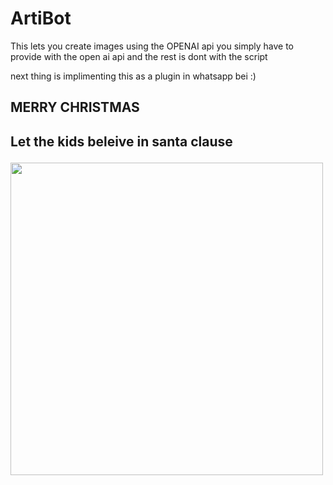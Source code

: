 <h1>ArtiBot</h1>
  <p>This lets you create images using the OPENAI api you simply have to provide with the open ai api and the rest is dont with the script</p>
  
  <p> next thing is implimenting this as  a plugin in whatsapp bei :) </p>
  
  <h2> MERRY CHRISTMAS <h2>
  <p> Let the kids beleive in santa clause </p>
  
  <img src="https://i.pinimg.com/564x/c5/18/d6/c518d682a3e9a6879bda31ab06bf3d87.jpg" width=500 height=500 />
  
 
